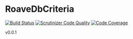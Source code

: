 # RoaveDbCriteria

[![Build Status](https://travis-ci.org/Roave/RoaveDeveloperTools.svg?branch=master)](https://travis-ci.org/Roave/RoaveDeveloperTools)
[![Scrutinizer Code Quality](https://scrutinizer-ci.com/g/Roave/RoaveDbCriteria/badges/quality-score.png?s=fd048e8ddcea635af89106a4f340e585249ed256)](https://scrutinizer-ci.com/g/Roave/RoaveDbCriteria/)
[![Code Coverage](https://scrutinizer-ci.com/g/Roave/RoaveDbCriteria/badges/coverage.png?s=8eb4ae26ff6b163c3bf2392446c8c17d994cdb5a)](https://scrutinizer-ci.com/g/Roave/RoaveDbCriteria/)

v0.0.1
